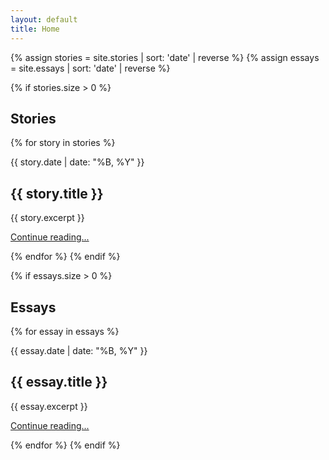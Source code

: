 ```yaml
---
layout: default
title: Home
---
```


{% assign stories = site.stories | sort: 'date' | reverse %}
{% assign essays = site.essays | sort: 'date' | reverse %}

{% if stories.size > 0 %}
## Stories

{% for story in stories %}
<article class="story">
    <div class="story-date">{{ story.date | date: "%B, %Y" }}</div>
    <h2 class="story-title">{{ story.title }}</h2>
    <p class="story-excerpt">{{ story.excerpt }}</p>
    <p><a href="{{ story.url | relative_url }}" class="read-more">Continue reading...</a></p>
</article>
{% endfor %}
{% endif %}

{% if essays.size > 0 %}
## Essays

{% for essay in essays %}
<article class="story">
    <div class="story-date">{{ essay.date | date: "%B, %Y" }}</div>
    <h2 class="story-title">{{ essay.title }}</h2>
    <p class="story-excerpt">{{ essay.excerpt }}</p>
    <p><a href="{{ essay.url | relative_url }}" class="read-more">Continue reading...</a></p>
</article>
{% endfor %}
{% endif %}
